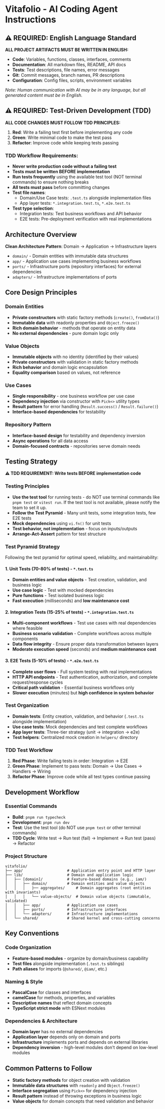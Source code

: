 # Vitafolio - AI Coding Agent Instructions

## ⚠️ REQUIRED: English Language Standard

**ALL PROJECT ARTIFACTS MUST BE WRITTEN IN ENGLISH:**

- **Code**: Variables, functions, classes, interfaces, comments
- **Documentation**: All markdown files, README, API docs
- **Tests**: Test descriptions, file names, error messages
- **Git**: Commit messages, branch names, PR descriptions
- **Configuration**: Config files, scripts, environment variables

_Note: Human communication with AI may be in any language, but all generated content must be in English._

## ⚠️ REQUIRED: Test-Driven Development (TDD)

**ALL CODE CHANGES MUST FOLLOW TDD PRINCIPLES:**

1. **Red**: Write a failing test first before implementing any code
2. **Green**: Write minimal code to make the test pass
3. **Refactor**: Improve code while keeping tests passing

### TDD Workflow Requirements:

- **Never write production code without a failing test**
- **Tests must be written BEFORE implementation**
- **Run tests frequently** using the available test tool (NOT terminal commands) to ensure nothing breaks
- **All tests must pass** before committing changes
- **Test file names**:
  - Domain/Use Case tests: `.test.ts` alongside implementation files
  - App layer tests: `*.integration.test.ts`, `*.e2e.test.ts`
- **Test type selection**:
  - Integration tests: Test business workflows and API behavior
  - E2E tests: Pre-deployment verification with real implementations

## Architecture Overview

**Clean Architecture Pattern**: Domain → Application → Infrastructure layers

- `domain/` - Domain entities with immutable data structures
- `app/` - Application use cases implementing business workflows
- `ports/` - Infrastructure ports (repository interfaces) for external dependencies
- `adapters/` - Infrastructure implementations of ports

## Core Design Principles

### Domain Entities

- **Private constructors** with static factory methods (`create()`, `fromData()`)
- **Immutable data** with readonly properties and `Object.freeze()`
- **Rich domain behavior** - methods that operate on entity data
- **No external dependencies** - pure domain logic only

### Value Objects

- **Immutable objects** with no identity (identified by their values)
- **Private constructors** with validation in static factory methods
- **Rich behavior** and domain logic encapsulation
- **Equality comparison** based on values, not reference

### Use Cases

- **Single responsibility** - one business workflow per use case
- **Dependency injection** via constructor with `Pick<>` utility types
- **Result pattern** for error handling (`Result.success()` / `Result.failure()`)
- **Interface-based dependencies** for testability

### Repository Pattern

- **Interface-based design** for testability and dependency inversion
- **Async operations** for all data access
- **Domain-focused contracts** - repositories serve domain needs

## Testing Strategy

**⚠️ TDD REQUIREMENT: Write tests BEFORE implementation code**

### Testing Principles

- **Use the test tool** for running tests - do NOT use terminal commands like `pnpm test` or `vitest run`. If the test tool is not available, please notify the team to set it up.
- **Follow the Test Pyramid** - Many unit tests, some integration tests, few E2E tests
- **Mock dependencies** using `vi.fn()` for unit tests
- **Test behavior, not implementation** - focus on inputs/outputs
- **Arrange-Act-Assert** pattern for test structure

### Test Pyramid Strategy

Following the test pyramid for optimal speed, reliability, and maintainability:

#### **1. Unit Tests (70-80% of tests)** - `*.test.ts`

- **Domain entities and value objects** - Test creation, validation, and business logic
- **Use case logic** - Test with mocked dependencies
- **Pure functions** - Test isolated business logic
- **Fast execution** (milliseconds) and **low maintenance cost**

#### **2. Integration Tests (15-25% of tests)** - `*.integration.test.ts`

- **Multi-component workflows** - Test use cases with real dependencies where feasible
- **Business scenario validation** - Complete workflows across multiple components
- **Data flow integrity** - Ensure proper data transformation between layers
- **Moderate execution speed** (seconds) and **medium maintenance cost**

#### **3. E2E Tests (5-10% of tests)** - `*.e2e.test.ts`

- **Complete user flows** - Full system testing with real implementations
- **HTTP API endpoints** - Test authentication, authorization, and complete request/response cycles
- **Critical path validation** - Essential business workflows only
- **Slower execution** (minutes) but **high confidence in system behavior**

### Test Organization

- **Domain tests**: Entity creation, validation, and behavior (`.test.ts` alongside implementation)
- **Use case tests**: Mock dependencies and test complete workflows
- **App layer tests**: Three-tier strategy (unit → integration → e2e)
- **Test helpers**: Centralized mock creation in `helpers/` directory

### TDD Test Workflow

1. **Red Phase**: Write failing tests in order: Integration → E2E
2. **Green Phase**: Implement to pass tests: Domain → Use Cases → Handlers → Wiring
3. **Refactor Phase**: Improve code while all test types continue passing

## Development Workflow

### Essential Commands

- **Build**: `pnpm run typecheck`
- **Development**: `pnpm run dev`
- **Test**: Use the test tool (do NOT use `pnpm test` or other terminal commands)
- **TDD Cycle**: Write test → Run test (fail) → Implement → Run test (pass) → Refactor

### Project Structure

```text
vitafolio/
├── app/                    # Application entry point and HTTP layer
├── lib/                    # Domain and application logic
│   ├── [domain]/           # Feature-based domains (e.g., iam/)
│   │   ├── domain/         # Domain entities and value objects
│   │   │   ├── aggregates/     # Domain aggregates (root entities with invariants)
│   │   │   └── value-objects/  # Domain value objects (immutable, validated)
│   │   ├── app/            # Application use cases
│   │   ├── ports/          # Infrastructure interfaces
│   │   └── adapters/       # Infrastructure implementations
│   └── shared/             # Shared kernel and cross-cutting concerns
```

## Key Conventions

### Code Organization

- **Feature-based modules** - organize by domain/business capability
- **Test files** alongside implementation (`.test.ts` siblings)
- **Path aliases** for imports (`@shared/`, `@iam/`, etc.)

### Naming & Style

- **PascalCase** for classes and interfaces
- **camelCase** for methods, properties, and variables
- **Descriptive names** that reflect domain concepts
- **TypeScript strict mode** with ESNext modules

### Dependencies & Architecture

- **Domain layer** has no external dependencies
- **Application layer** depends only on domain and ports
- **Infrastructure** implements ports and depends on external libraries
- **Dependency inversion** - high-level modules don't depend on low-level modules

## Common Patterns to Follow

- **Static factory methods** for object creation with validation
- **Immutable data structures** with `readonly` and `Object.freeze()`
- **Interface segregation** using `Pick<>` for dependency injection
- **Result pattern** instead of throwing exceptions in business logic
- **Value objects** for domain concepts that need validation and behavior
